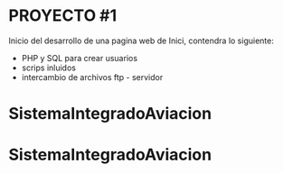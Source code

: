 
# PROYECTO #1 

Inicio del desarrollo de una pagina web de Inici, contendra lo siguiente:

- PHP y SQL para crear usuarios
- scrips inluidos
- intercambio de archivos ftp - servidor 

# SistemaIntegradoAviacion
# SistemaIntegradoAviacion
